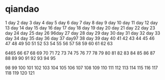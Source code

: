 # qiandao
1 day
2 day
3 day
4 day
5 day
6 day
7 day
8 day
9 day
10 day
11 day
12 day
13 day
14 day
15 day
16 day
17 day
18 day
19 day
20 day
21 day
22 day
23 day
24 day
25 day
26 96day
27 day
28 day
29 day
30 day
31 day
32 day
33 day
34 day
35 day
36 day
37 day97
38 day
39 day
40
41
42
43
44
45
46
47
48
49
50
51
52
53
54
55
56
57
58
59
60
61
62
63

6465
66
67
68
69
70
71
72
73
74
75
76
77
78
79
80
81
82
83
84
85
86
87
88
89
90
91
92
93
94
95


98
99
100
101
102
103
104
105
106
107
108
109
110
111
112
113
114
115
116
117
118
119
120
121






















